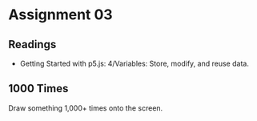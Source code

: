 # Assignment 03
## Readings
- Getting Started with p5.js: 4/Variables: Store, modify, and reuse data.
## 1000 Times
Draw something 1,000+ times onto the screen.